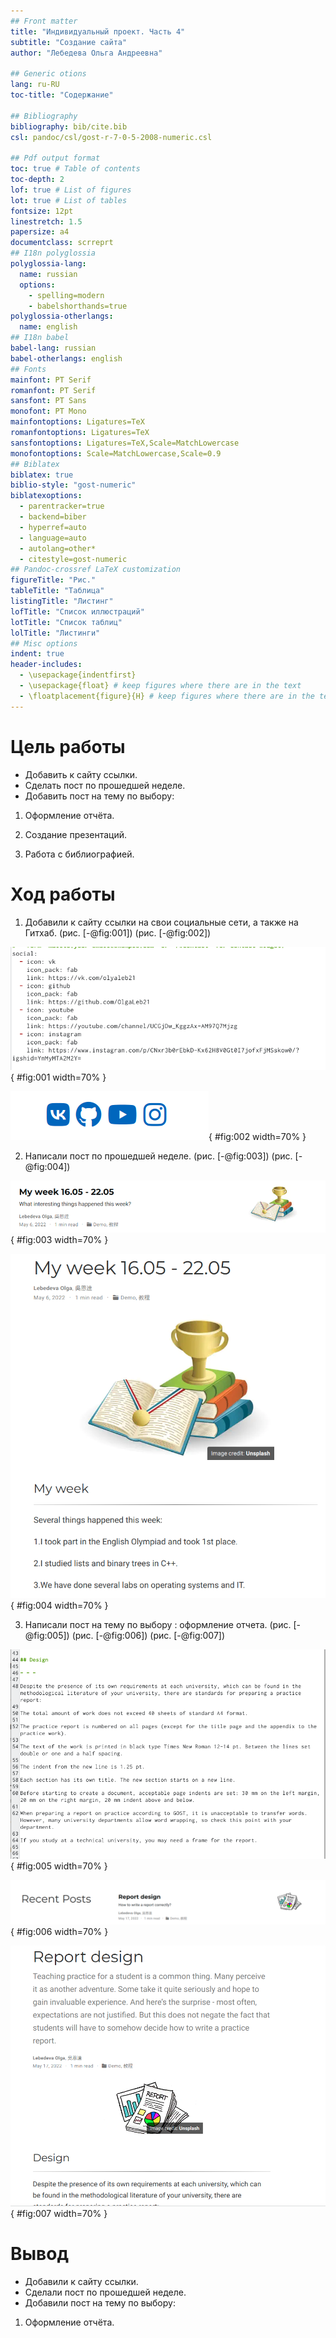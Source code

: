```yaml
---
## Front matter
title: "Индивидуальный проект. Часть 4"
subtitle: "Создание сайта"
author: "Лебедева Ольга Андреевна"

## Generic otions
lang: ru-RU
toc-title: "Содержание"

## Bibliography
bibliography: bib/cite.bib
csl: pandoc/csl/gost-r-7-0-5-2008-numeric.csl

## Pdf output format
toc: true # Table of contents
toc-depth: 2
lof: true # List of figures
lot: true # List of tables
fontsize: 12pt
linestretch: 1.5
papersize: a4
documentclass: scrreprt
## I18n polyglossia
polyglossia-lang:
  name: russian
  options:
	- spelling=modern
	- babelshorthands=true
polyglossia-otherlangs:
  name: english
## I18n babel
babel-lang: russian
babel-otherlangs: english
## Fonts
mainfont: PT Serif
romanfont: PT Serif
sansfont: PT Sans
monofont: PT Mono
mainfontoptions: Ligatures=TeX
romanfontoptions: Ligatures=TeX
sansfontoptions: Ligatures=TeX,Scale=MatchLowercase
monofontoptions: Scale=MatchLowercase,Scale=0.9
## Biblatex
biblatex: true
biblio-style: "gost-numeric"
biblatexoptions:
  - parentracker=true
  - backend=biber
  - hyperref=auto
  - language=auto
  - autolang=other*
  - citestyle=gost-numeric
## Pandoc-crossref LaTeX customization
figureTitle: "Рис."
tableTitle: "Таблица"
listingTitle: "Листинг"
lofTitle: "Список иллюстраций"
lotTitle: "Список таблиц"
lolTitle: "Листинги"
## Misc options
indent: true
header-includes:
  - \usepackage{indentfirst}
  - \usepackage{float} # keep figures where there are in the text
  - \floatplacement{figure}{H} # keep figures where there are in the text
---
```


# Цель работы

- Добавить к сайту ссылки.
- Сделать пост по прошедшей неделе.
- Добавить пост на тему по выбору:

1. Оформление отчёта.

2. Создание презентаций.

3. Работа с библиографией.

# Ход работы

1. Добавили к сайту ссылки на свои социальные сети, а также на Гитхаб. (рис. [-@fig:001]) (рис. [-@fig:002]) 

![Изменяем данные](image/1.png){ #fig:001 width=70% }

![Обновление иконок](image/2.png){ #fig:002 width=70% }

2. Написали пост по прошедшей неделе. (рис. [-@fig:003]) (рис. [-@fig:004]) 

![Пост по прошедшей неделе](image/3.png){ #fig:003 width=70% }

![Содержание поста](image/4.png){ #fig:004 width=70% }

3. Написали пост на тему по выбору : оформление отчета. (рис. [-@fig:005]) (рис. [-@fig:006]) (рис. [-@fig:007]) 

![Пишем текст поста](image/5.png){ #fig:005 width=70% }

![Содержание](image/6.png){ #fig:006 width=70% }

![Внешний вид](image/7.png){ #fig:007 width=70% }

# Вывод

- Добавили к сайту ссылки.
- Сделали пост по прошедшей неделе.
- Добавили пост на тему по выбору:

1. Оформление отчёта.


